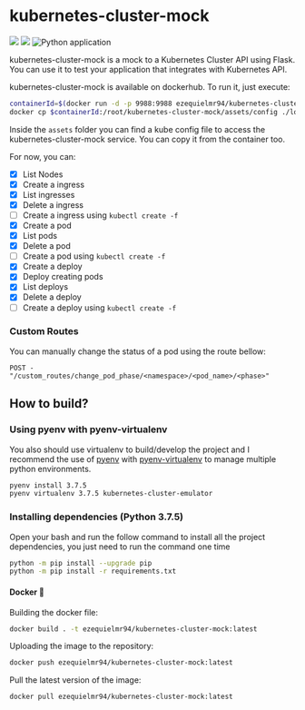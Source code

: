 # kubernetes-cluster-mock

<img src="https://img.shields.io/badge/python-3.7.5-blue"> <img src="https://img.shields.io/github/license/digital-divas/PINP"> ![Python application](https://github.com/ezequielramos/azure-cosmos-emulator/workflows/Python%20application/badge.svg)

kubernetes-cluster-mock is a mock to a Kubernetes Cluster API using Flask. You can use it to test your application that integrates with Kubernetes API.

kubernetes-cluster-mock is available on dockerhub. To run it, just execute:

```bash
containerId=$(docker run -d -p 9988:9988 ezequielmr94/kubernetes-cluster-mock:latest)
docker cp $containerId:/root/kubernetes-cluster-mock/assets/config ./local_config
```

Inside the `assets` folder you can find a kube config file to access the kubernetes-cluster-mock service.
You can copy it from the container too.

For now, you can:

- [x] List Nodes
- [x] Create a ingress
- [x] List ingresses
- [x] Delete a ingress
- [ ] Create a ingress using `kubectl create -f`
- [x] Create a pod
- [x] List pods
- [x] Delete a pod
- [ ] Create a pod using `kubectl create -f`
- [X] Create a deploy
- [X] Deploy creating pods
- [X] List deploys
- [X] Delete a deploy
- [ ] Create a deploy using `kubectl create -f`

### Custom Routes

You can manually change the status of a pod using the route bellow:
```
POST - "/custom_routes/change_pod_phase/<namespace>/<pod_name>/<phase>"
```

## How to build?
### Using pyenv with pyenv-virtualenv

You also should use virtualenv to build/develop the project and I recommend the use of [pyenv](https://github.com/pyenv/pyenv) with [pyenv-virtualenv](https://github.com/pyenv/pyenv-virtualenv) to manage multiple python environments.


```bash
pyenv install 3.7.5
pyenv virtualenv 3.7.5 kubernetes-cluster-emulator
```

### Installing dependencies (Python 3.7.5)

Open your bash and run the follow command to install all the project dependencies, you just need to run the command one time

```bash
python -m pip install --upgrade pip
python -m pip install -r requirements.txt
```

#### Docker 🐋

Building the docker file:
```bash
docker build . -t ezequielmr94/kubernetes-cluster-mock:latest
```

Uploading the image to the repository:
```bash
docker push ezequielmr94/kubernetes-cluster-mock:latest
```

Pull the latest version of the image:
```bash
docker pull ezequielmr94/kubernetes-cluster-mock:latest
```
